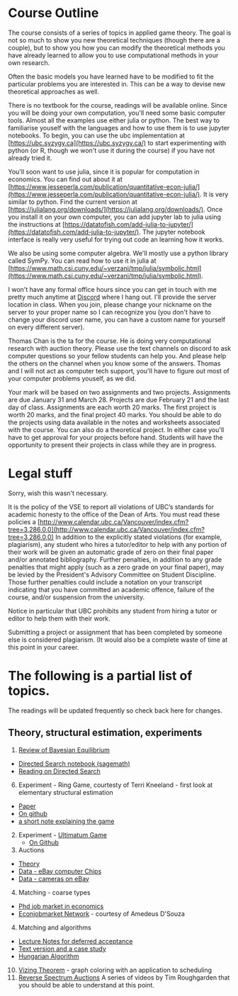 # Course Outline

The course consists of a series of topics in applied game theory.  The goal is not so much to show you new theoretical techniques (though there are a couple), but to show you how you 
can modify the theoretical methods you have already learned to allow you to use computational methods in your own research. 

Often the basic models you have learned have to be modified to fit the particular problems you are interested in.  This can be a way to devise new theoretical approaches as well.

There is no textbook for the course, readings will be available online. Since you will be doing your own computation, you'll need some basic computer tools.  Almost all the examples use
either julia or python.  The best way to familiarise youself with the languages and how to use them is to use jupyter notebooks.  To begin, you can use the ubc implementation at [https://ubc.syzygy.ca](https://ubc.syzygy.ca/) to start experimenting with python (or R, though we won't use it during the course) if you have not already tried it.

You'll soon want to use julia, since it is popular for computation in economics.  You can find out about it at [https://www.jesseperla.com/publication/quantitative-econ-julia/](https://www.jesseperla.com/publication/quantitative-econ-julia/). It is very similar to python.  Find the current version at [https://julialang.org/downloads/](https://julialang.org/downloads/). Once you install it on your own computer, you can add jupyter lab to julia using the instructions at [https://datatofish.com/add-julia-to-jupyter/](https://datatofish.com/add-julia-to-jupyter/).  The jupyter notebook interface is really very useful for trying out code an learning how it works. 

We also be using some computer algebra. We'll mostly use a python library called SymPy.  You can read how to use it in julia at [https://www.math.csi.cuny.edu/~verzani/tmp/julia/symbolic.html](https://www.math.csi.cuny.edu/~verzani/tmp/julia/symbolic.html).

I won't have any formal office hours since you can get in touch with me pretty much anytime at [Discord](https://discord.com) where I hang out.  I'll
provide the server location in class.  When you join, please change your nickname on the server to your proper name so I can recognize you (you don't have to change your discord user name, you can have a custom name for yourself on every different server).

Thomas Chan is the ta for the course.  He is doing very computational research with auction theory.  Please use the text channels on discord to ask computer questions so your fellow students can help you.  And please help the others on the channel when you know some of the answers. Thomas and I will not act as computer tech support, you'll have to figure out most of your computer problems youself, as we did. 

Your mark will be based on two assignments and two projects.  Assignments are due January 31 and March 28.  Projects are due February 21 and the last day of class.  Assignments are each worth 20 marks.  The first project is worth 20 marks, and the final project 40 marks.  You should be able to do the projects using data available in the notes and worksheets associated with the course.  You can also do a theoretical project.  In either case you'll have to get approval for your projects before hand.  Students will have the opportunity to present their projects in class while they are in progress.


# Legal stuff

Sorry, wish this wasn't necessary.

It is the policy of the VSE to report all violations of UBC’s standards for academic honesty to the office of the Dean of Arts. You must read these policies a [http://www.calendar.ubc.ca/Vancouver/index.cfm?tree=3,286,0,0](http://www.calendar.ubc.ca/Vancouver/index.cfm?tree=3,286,0,0) In addition to the explicitly stated violations (for example, plagiarism), any student who hires a tutor/editor to help with any portion of their work will be given an automatic grade of zero on their final paper and/or annotated bibliography. Further penalties, in addition to any grade penalties that might apply (such as a zero grade on your final paper), may be levied by the President's Advisory Committee on Student Discipline. Those further penalties could include a notation on your transcript indicating that you have committed an academic offence, failure of the course, and/or suspension from the university. 

Notice in particular that UBC prohibits any student from hiring a tutor or editor to help them with their work.

Submitting a project or assignment that has been completed  by someone else is considered plagiarism. (It would also be a complete waste of time at this point in your career.

# The following is a partial list of topics. 

The readings will be updated frequently so check back here for changes.

## Theory, structural estimation, experiments

1. [Review of Bayesian Equilibrium](https://montoya.econ.ubc.ca/Econ600/bayesian.pdf)
  * [Directed Search notebook (sagemath)](https://github.com/michaelpetersubc/notebooks/blob/master/Econ306/directed_search/directed_search_2.ipynb)
  * [Reading on Directed Search](https://montoya.econ.ubc.ca/Econ600/directed_search.pdf)
6. Experiment - Ring Game, courtesty of Terri Kneeland - first look at elementary structural estimation
  * [Paper](http://www.tkneeland.com/uploads/9/5/4/8/95483354/ecta11983.pdf)
  * [On github](https://github.com/michaelpetersubc/notebooks/tree/master/Econ515/ring_game)
  * [a short note explaining the game](https://montoya.econ.ubc.ca/Econ306/terri_experiment.pdf)
2. Experiment - [Ultimatum Game](https://montoya.econ.ubc.ca/Econ600/mike_reference_offer.pdf)
    * [On Github](https://github.com/michaelpetersubc/notebooks/tree/master/Econ515/ultimatum_game)
3. Auctions
  * [Theory](https://montoya.econ.ubc.ca/Econ600/auctions.pdf)
  * [Data - eBay computer Chips](https://github.com/michaelpetersubc/notebooks/tree/master/processors)
  * [Data - cameras on eBay](https://github.com/michaelpetersubc/notebooks/tree/master/eBay)
4. Matching - coarse types
  * [Phd job market in economics](https://montoya.econ.ubc.ca/papers/markets/markets.pdf)
  * [Econjobmarket Network](https://sage.microeconomics.ca) - courtesy of Amedeus D'Souza
4.  Matching and algorithms
  * [Lecture Notes for deferred acceptance](http://montoya.econ.ubc.ca/Econ600/matching.pdf)
  * [Text version and a case study](http://montoya.econ.ubc.ca/Econ306/deferred_acceptance.pdf)  
  * [Hungarian Algorithm](https://montoya.econ.ubc.ca/Econ514/hungarian.pdf)
10. [Vizing Theorem](https://montoya.econ.ubc.ca/Econ600/vizing.pdf) - graph coloring with an application to scheduling
10. [Reverse Spectrum Auctions](https://www.youtube.com/watch?v=jf_2_XHrpmE&list=PLEGCF-WLh2RK6lq3iSsiU84rWVee3A-hz&index=38) A series of videos by
    Tim Roughgarden that you should be able to  understand at this point.